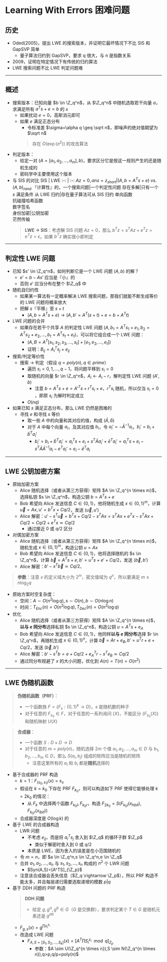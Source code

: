 # Learning With Errors 困难问题

## 历史

- Oded(2005)，提出 LWE 的搜索版本，并证明它最坏情况下不比 SIS 和 GapSVP 简单
  - 量子算法归约到 GapSVP，要求 q 很大，与 n 是指数关系
- 2009，证明在特定情况下有传统的归约算法
- LWE 搜索问题不比 LWE 判定问题难

---
## 概述

- 搜索版本：已知向量 $b \in \Z_q^n$，从 $\Z_q^n$ 中随机选取若干向量 $a$，求满足所有 $a^Ts+e=b$ 的 $s$
  - 如果扰动 $e=0$，高斯消元即可
  - 如果 $e$ 满足正态分布
    - 令标准差 $\sigma=\alpha q \geq \sqrt n$，即噪声的绝对值期望为 $\sqrt n$
    > 存在 $O(\exp(\sigma^2))$ 的攻击算法
- 判定版本：
  - 给定一对 $(A=[a_1,a_2,...,a_m],b)$，要求区分它是按这一规则产生的还是随机生成的
  - 密码学中主要使用这个版本
- 与 SIS 的对比
    SIS | LWE
    :-: | :-:
    $Az=0, ans=z_{short}$|$(A,b=A^Ts+e)$ vs. $(A,b)_{rand}$
    『计算性』的，一个搜索问题|一个判定性问题
    存在多解|只有一个 $s$ 满足条件
    从 LWE 归约|存在量子算法可从 SIS 归约
    单向函数 <br> 抗碰撞哈希函数 <br> 数字签名 <br> 身份加密|公钥加密 <br> 茫然传输
    > **LWE $\rightarrow$ SIS**：考虑解 SIS 问题 $Az=0$，那么 $b^Tz=s^TAz+e^Tz=e^Tz=\epsilon$。如果 $b^Tz$ 确实很小即判定

---
## 判定性 LWE 问题
- 已知 $s' \in \Z_q^n$，如何判断它是一个 LWE 问题 $(A,b)$ 的解？
  - $e'=b-As'$ 应当是『小』的
  - 否则 $e'$ 应当分布在整个 $\Z_q$ 中
- 随机自归约性
  - 如果某一算法有一定概率解决 LWE 搜索问题，那我们就能不断生成等价的 LWE 问题将概率放大
  - 把解 $s$『平移』至 $s+t$
    - $(A,b=A^Ts+e) \rightarrow (A,b'=A^T(s+t)+e=b+A^Tt)$
- LWE 问题的合并
  - 如果存在若干个共享 $A$ 的判定性 LWE 问题 $(A,b_1=A^Ts_1+e_1,b_2=A^Ts_2+e_2,...,b_t=A^Ts_t+e_t)$，可以将它组合成一个 LWE 问题：
    - $(A,B=A^T[s_1,s_2,s_3,...,s_t]+[e_1,e_2,...,e_t])$
    - 证明：$B_{ij}=A_i^Ts_j+{e_i}_j$
- 搜索/判定等价性
  - 搜索 $\rightarrow$ 判定（假设 $q=poly(n),q \in prime$）
    - 遍历 $s_i=0,1,...,q-1$，将问题平移到 $s_i=0$
    - 取随机的向量 $r \in \Z_q^n$，$A_i \leftarrow A_i-r$，解判定性 LWE 问题 $(A',b)$
      - 注意 $b=A^Ts+e=A'^Ts+r^Ts_i+e$，$r^Ts_i$ 随机，所以仅当 $s_i=0$ ，即原 $s_i$ 为解时判定成立
    - $O(nq)$
- 如果已知 $s$ 满足正态分布，那么 LWE 仍然是困难的
  - 寻找 $e$ 和寻找 $s$ 等价
    - 取一些 $A$ 中的向量和其对应的值，构成 $(\bar A,\bar b)$
    - 对于 $A$ 中每个向量 $a_i$，及其对应值 $b_i$，令 $a_i'=-\bar A^{-1}a_i$，$b_i'=b_i+\bar b^Ta_i'$
      - $b_i'=b_i+\bar b^Ta_i'=a_i^Ts+e_i+s^T\bar Aa_i'+\bar e^Ta_i'=a_i^Ts+e_i-s^T\bar A\bar A^{-1}a_i-e^Ta_i'=e_i-\bar e^Ta_i$

---
## LWE 公钥加密方案

- 原始加密方案
  - Alice 随机选择（或者从第三方获得）矩阵 $A \in \Z_q^{n \times m}$，选择私钥 $s \in \Z_q^n$，构造公钥 $b=A^Ts+e$
  - Bob 希望向 Alice 发送信息 $C \in \{0,1\}$，他将随机生成 $x \in \{0,1\}^m$，计算 $\vec u=Ax,u'=b^Tx+Cq/2$，发送 $(\vec u,u')$
  - Alice 解密：$u'-s^T\vec u=b^Tx+Cq/2-s^TAx=s^TAx+e^Tx-s^TAx+Cq/2=Cq/2+e^Tx \simeq Cq/2$
    - 通过接近 $0$ 或 $q/2$ 区分
- 对偶加密方案
  - Alice 随机选择（或者从第三方获得）矩阵 $A \in \Z_q^{n \times m}$，随机生成 $x \in \{0,1\}^m$，构造公钥 $u=Ax$
  - Bob 希望向 Alice 发送信息 $C \in \{0,1\}$，他将选择随机的 $s \in \Z_q^n$，计算 $\vec b=A^Ts+e,b'=u^Ts+e'+Cq/2$，发送 $(\vec b,b')$
  - Alice 解密：$b'-x^T\vec b \simeq Cq/2$、
> **参数**：注意 $x$ 的定义域大小为 $2^m$，密文值域为 $q^n$，所以要满足 $m \geq n \log_2 q$
- 原始方案时空复杂度：
  - 空间：$A \sim O(n^2\log q),s \sim O(n),b \sim O(n\log n)$
  - 时间：$T_{Enc}(n)=O(n^2\log q),T_{Dec}(n)=O(n^2\log q)$
- 优化
  - Alice 随机选择（或者从第三方获得）矩阵 $A \in \Z_q^{n \times n}$，**以与 $e$ 同分布**选择私钥 $s \in \Z_q^n$，构造公钥 $u=A^Ts+e_A$
  - Bob  希望向 Alice 发送信息 $C \in \{0,1\}$，他同样**以与 $e$ 同分布**选择 $r \in \Z_q^n$，再随机生成 $x \in \{0,1\}^n$，计算 $\vec b=Ar+e_B,b'=u^Tr+e+Cq/2$，发送 $(\vec b,b')$
  - Alice 解密：$b'-s^Tb=e+Cq/2+e_A^Tr-s^Te_B \simeq Cq/2$
  - 通过同分布规避了 $x$ 的大小问题，优化到 $A(n)=T(n)=O(n^2)$

---
## LWE 伪随机函数

> **伪随机函数（PRF）**：
> - 一个函数族 $F=\{F_s: \{0,1\}^k \rightarrow D\}$，$s$ 是随机数的种子
> - 对于任意的 $F_{s_0} \in F$，对于任意的一系列询问 $\{X\}$，不能区分 $\{F_{s_0}(X)\}$ 和随机映射 $U(X)$

> **合成器**：
>  - 一个函数 $S:D \times  D \rightarrow D$
>  - 对于任意的 $m=poly(n)$，随机选择 $2m$ 个值 $a_1,a_2,...,a_m \in D$ 与 $b_1,b_2,...,b_m \in D$，那么 $S(a_i,b_j)$ 组成的矩阵应当是随机的矩阵
>    - 注意这里所有的 $a_i$ 和 $b_i$ 都是**随机**选择的
- 基于合成器的 PRF 构造
  - $k=1$：$F_{(s_0,s_1)}(x)=s_x$
  - 假设在 $k=k_0$ 下存在 PRF $F_{k_0}$，则可以构造如下 PRF 使得它能够处理 $k=2k_0$ 的情况：
    - 从 $F_k$ 中选择两个函数 ${F_{k_0}}_l,{F_{k_0}}_r$，构造 $F_{2{k_0}}=S({F_{k_0}}_l(x_{hbit}),{F_{k_0}}_r(x_{lbit}))$
  - 合成器深度是 $O(\log k)$ 的
- 基于 LWE 的合成器构造
  - LWR 问题
    - 不考虑 $e_{ij}$，而是将 $a_i^Ts_j$ 舍入到 $\Z_q$ 的循环子群 $\Z_p$
      - 类似于解密时舍入到 $0$ 或 $q/2$
    - 本质是 LWE，因为舍入的误差是在小范围随机的
  - 令 $m=n$，即 $a \in \Z_q^n,s \in \Z_q^n,e \in \Z_q$
  - 合并 $a_1,a_2,...,a_n$ 与 $s_1,s_2,...,s_n$ 构成的 $n^2$ 个 LWR 问题
    - $Syn(A,S)=[A^TS]_{\Z_p}$
  - 注意该合成器会丢失信息（$Z_q \rightarrow \Z_p$），所以 PRF 构造不能太多，并且每层递归需要选取递增的模数 $p|q$
- 基于 DDH 问题的 PRF 构造
  > **DDH 问题**
  > - 给定 $g,g^a,g^b \in G$（$G$ 是交换群），要求判定某个 $T \in G$ 是随机元素还是 $g^{ab}$
  - $F_{g,s}(x)=g^{\prod s_i^{x_i}}$
  - 改造成 LWE 问题
    - $F_{A,S=[S_1,S_2,...,S_k]}(x)=[A^T \prod S_i^{x_i} \mod q]_{Z_p}$
      - 参数：$A \sim U(\Z_q^{n \times n}),S \sim N(\Z_q^{n \times n}),q>p,q/p=poly(n)$